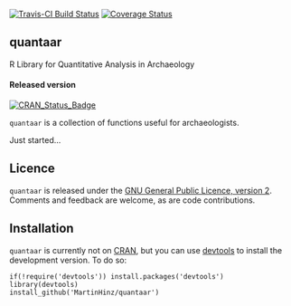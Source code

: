 [![Travis-CI Build Status](https://travis-ci.org/ISAAKiel/quantaar.svg?branch=master)](https://travis-ci.org/ISAAKiel/quantaar) [![Coverage Status](https://img.shields.io/codecov/c/github/ISAAKiel/quantaar/master.svg)](https://codecov.io/github/ISAAKiel/quantaar?branch=master)

quantaar
--------

R Library for Quantitative Analysis in Archaeology

#### Released version

[![CRAN\_Status\_Badge](http://www.r-pkg.org/badges/version/roxcal)](http://cran.r-project.org/package=roxcal)

`quantaar` is a collection of functions useful for archaeologists.

Just started...

Licence
-------

`quantaar` is released under the [GNU General Public Licence, version 2](http://www.r-project.org/Licenses/GPL-2). Comments and feedback are welcome, as are code contributions.

Installation
------------

`quantaar` is currently not on [CRAN](http://cran.r-project.org/), but you can use [devtools](http://cran.r-project.org/web/packages/devtools/index.html) to install the development version. To do so:

    if(!require('devtools')) install.packages('devtools')
    library(devtools)
    install_github('MartinHinz/quantaar')
